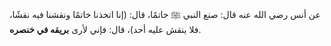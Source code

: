 عن أنس رضي الله عنه قال: صنع النبي ﷺ خاتمًا، قال: (إنا اتخذنا خاتمًا ونقشنا فيه نقشًا، فلا ينقش عليه أحد)، قال: فإني لأرى **بريقه في خنصره**.